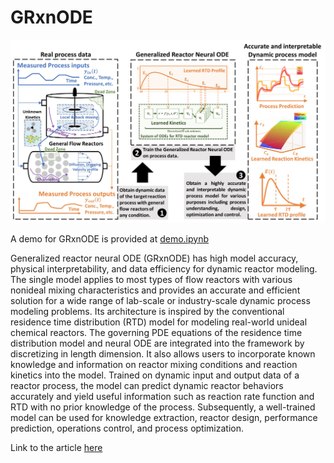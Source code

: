 # GRxnODE

![image](Demo/Picture1.jpg)

A demo for GRxnODE is provided at [demo.ipynb](demo.ipynb)


Generalized reactor neural ODE (GRxnODE) has high model accuracy, physical interpretability, and data efficiency for dynamic reactor modeling. The single model applies to most types of flow reactors with various nonideal mixing characteristics and provides an accurate and efficient solution for a wide range of lab-scale or industry-scale dynamic process modeling problems. Its architecture is inspired by the conventional residence time distribution (RTD) model for modeling real-world unideal chemical reactors. The governing PDE equations of the residence time distribution model and neural ODE are integrated into the framework by discretizing in length dimension. It also allows users to incorporate known knowledge and information on reactor mixing conditions and reaction kinetics into the model. Trained on dynamic input and output data of a reactor process, the model can predict dynamic reactor behaviors accurately and yield useful information such as reaction rate function and RTD with no prior knowledge of the process. Subsequently, a well-trained model can be used for knowledge extraction, reactor design, performance prediction, operations control, and process optimization. 


Link to the article [here](https://www.sciencedirect.com/science/article/pii/S138589472204966X)
